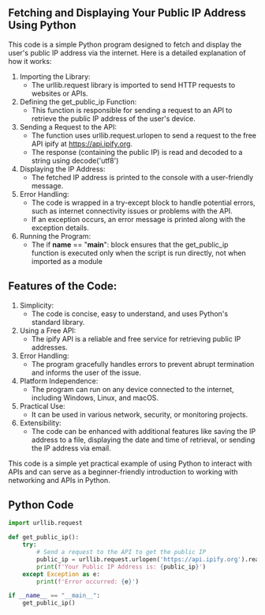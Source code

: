 ## Fetching and Displaying Your Public IP Address Using Python
This code is a simple Python program designed to fetch and display the user's public IP address via the internet. Here is a detailed explanation of how it works:
1. Importing the Library:
   - The urllib.request library is imported to send HTTP requests to websites or APIs.
2. Defining the get_public_ip Function:
   - This function is responsible for sending a request to an API to retrieve the public IP address of the user's device.
3. Sending a Request to the API:
   - The function uses urllib.request.urlopen to send a request to the free API ipify at https://api.ipify.org.
   - The response (containing the public IP) is read and decoded to a string using decode('utf8')
4. Displaying the IP Address:
   - The fetched IP address is printed to the console with a user-friendly message.
5. Error Handling:
   - The code is wrapped in a try-except block to handle potential errors, such as internet connectivity issues or problems with the API.
   - If an exception occurs, an error message is printed along with the exception details.
6. Running the Program:
   - The if __name__ == "__main__": block ensures that the get_public_ip function is executed only when the script is run directly, not when imported as a module

## Features of the Code:
1. Simplicity:
   - The code is concise, easy to understand, and uses Python's standard library.
2. Using a Free API:
   - The ipify API is a reliable and free service for retrieving public IP addresses.
3. Error Handling:
   - The program gracefully handles errors to prevent abrupt termination and informs the user of the issue.
4. Platform Independence:
   - The program can run on any device connected to the internet, including Windows, Linux, and macOS.
5. Practical Use:
   - It can be used in various network, security, or monitoring projects.
6. Extensibility:
   - The code can be enhanced with additional features like saving the IP address to a file, displaying the date and time of retrieval, or sending the IP address via email.

This code is a simple yet practical example of using Python to interact with APIs and can serve as a beginner-friendly introduction to working with networking and APIs in Python.

## Python Code 
```python
import urllib.request

def get_public_ip():
    try:
        # Send a request to the API to get the public IP
        public_ip = urllib.request.urlopen('https://api.ipify.org').read().decode('utf8')
        print(f'Your Public IP Address is: {public_ip}')
    except Exception as e:
        print(f'Error occurred: {e}')

if __name__ == "__main__":
    get_public_ip()

```
